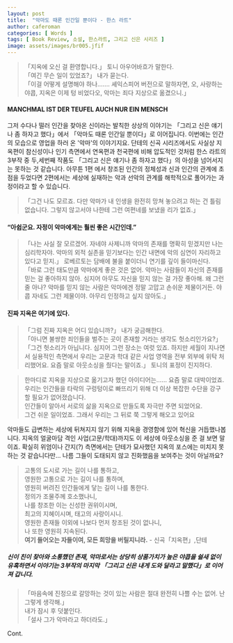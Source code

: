 ```yaml
---
layout: post
title:  "악마도 때론 인간일 뿐이다 - 한스 라트"
author: caferoman
categories: [ Words ]
tags: [ Book Review, 소설, 한스라트, 그리고 신은 시리즈 ]
image: assets/images/br005.jfif
---
```

> 「지옥에 오신 걸 환영합니다.」 토니 아우어바흐가 말한다.   
「여긴 무슨 일이 있었죠?」 내가 묻는다.   
「이걸 어떻게 설명해야 하나……. 셰익스피어 버전으로 말하자면, 오, 사랑하는 야콥, 지옥은 이제 텅 비었다오, 악마는 죄다 지상으로 옮겼으니.」

#### MANCHMAL IST DER TEUFEL AUCH NUR EIN MENSCH

그저 수다나 떨러 인간을 찾아온 신이라는 발칙한 상상의 이야기는 「그리고 신은 얘기나 좀 하자고 했다」에서 「악마도 때론 인간일 뿐이다」로 이어집니다.
이번에는 인간의 모습으로 영업을 하러 온 '악마'의 이야기지요.
단테의 신곡 시리즈에서도 사실상 지옥편이 참신성이나 인기 측면에서 연옥편과 천국편에 비해 압도적인 것처럼 한스 라트의 3부작 중 두,세번째 작품도 「그리고 신은 얘기나 좀 하자고 했다」의 아성을 넘어서지는 못하는 것 같습니다.
아무튼 1편 에서 창조된 인간의 정체성과 신과 인간의 관계에 초점을 두었다면 2편에서는 세상에 실재하는 악과 선악의 관계를 해학적으로 풀어가는 과정이라고 할 수 있습니다.

> 「그건 나도 모르죠. 다만 악마가 내 인생을 완전히 망쳐 놓으려고 하는 건 틀림없습니다. 그렇지 않고서야 나한테 그런 여편네를 보냈을 리가 없죠.」

#### “아쉽군요. 자정이 악마에게는 훨씬 좋은 시간인데.”

> 「나는 사실 잘 모르겠어. 자네야 사제니까 악마의 존재를 명확히 믿겠지만 나는 심리학자야. 악마의 외적 실존을 믿기보다는 인간 내면에 악의 심연이 자리하고 있다고 믿지.」 로베르토는 담배에 불을 붙이더니 연기를 깊이 들이마신다.   
「바로 그런 태도만큼 악마에게 좋은 것은 없어. 악마는 사람들이 자신의 존재를 믿는 걸 좋아하지 않아. 심지어 아무도 자신을 믿지 않는 걸 가장 좋아해. 왜 그런 줄 아나? 악마를 믿지 않는 사람은 악마에겐 정말 고맙고 손쉬운 제물이거든. 야콥 자네도 그런 제물이야. 아무리 인정하고 싶지 않아도.」   

#### 진짜 지옥은 여기에 있다.

> 「그럼 진짜 지옥은 어디 있습니까?」 내가 궁금해한다.   
「아니면 불쌍한 죄인들을 벌주는 곳이 존재할 거라는 생각도 헛소리인가요?」   
「그건 헛소리가 아닙니다. 심지어 그런 장소는 여럿 있죠. 하지만 세월이 지나면서 실용적인 측면에서 우리는 고문과 학대 같은 사업 영역을 전부 외부에 위탁 처리했어요. 요즘 말로 아웃소싱을 줬다는 말이죠.」 토니의 표정이 진지하다.

> 한마디로 지옥을 지상으로 옮기고자 했던 아이디어는…… 요즘 말로 대박이었죠.   
우리는 인간들을 타락의 구렁텅이로 빠뜨리기 위해 더 이상 복잡한 수단을 강구할 필요가 없어졌습니다.   
인간들이 알아서 서로의 삶을 지옥으로 만들도록 자극만 주면 되었어요.   
그건 쉬운 일이었죠. 그래서 우리는 그 뒤로 쭉 그렇게 해오고 있어요


악마들도 급변하는 세상에 뒤쳐지지 않기 위해 지옥을 경영함에 있어 혁신을 거듭했나봅니다.
지옥의 얼굴마담 격인 사업(고문/학대)까지도 이 세상에 아웃소싱을 준 걸 보면 말이죠.
확실히 위엄이나 간지(?) 측면에서는 단테가 묘사했던 지옥의 포스에는 미치지 못하는 것 같습니다만... 나름 그들이 도태되지 않고 진화했음을 보여주는 것이 아닐까요?

> 고통의 도시로 가는 길이 나를 통하고,   
영원한 고통으로 가는 길이 나를 통하며,   
영원히 버려진 인간들에게 닿는 길이 나를 통한다.   
정의가 조물주께 호소했나니,   
나를 창조한 이는 신성한 권위이시며,   
최고의 지혜이시며, 태고의 사랑이시니.   
영원한 존재들 이외에 나보다 먼저 창조된 것이 없나니,   
나 또한 영원히 지속된다.   
**여기 들어오는 자들이여, 모든 희망을 버릴지니라.** - 신곡「지옥편」,단테

##### 신이 친이 찾아와 소통했던 존재, 악마로서는 상당히 상품가치가 높은 야콥을 쉴새 없이 유혹하면서 이야기는 3부작의 마지막 「그리고 신은 내게 도와 달라고 말했다」로 이어져 갑니다.

> 「마음속에 진정으로 갈망하는 것이 있는 사람은 절대 완전히 나쁠 수는 없어. 난 그렇게 생각해.」   
내가 잠시 후 덧붙인다.   
「설사 그가 악마라고 하더라도.」

Cont.
